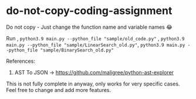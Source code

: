 # do-not-copy-coding-assignment
Do not copy - Just change the function name and variable names 😂

Run , ```python3.9 main.py --python_file "sample/old_code.py"``` , ```python3.9 main.py --python_file "sample/LinearSearch_old.py"```, ```python3.9 main.py --python_file "sample/BinarySearch_old.py"```

References: 
 1. AST To JSON -> https://github.com/maligree/python-ast-explorer

This is not fully complete in anyway, only works for very specific cases. Feel free to change and add more features. 
